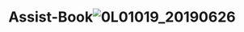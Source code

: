 # Assist-Book![0L01019_20190626](https://user-images.githubusercontent.com/42370001/160768893-8fec0e7c-4aea-4187-8cec-6d6f3fb83c5e.png)
